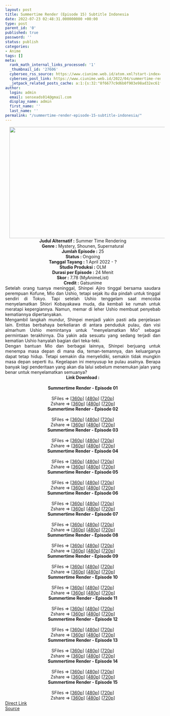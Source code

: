 ```yaml
---
layout: post
title: Summertime Render (Episode 15) Subtitle Indonesia
date: 2022-07-23 02:48:31.000000000 +00:00
type: post
parent_id: '0'
published: true
password: ''
status: publish
categories:
- Anime
tags: []
meta:
  rank_math_internal_links_processed: '1'
  _thumbnail_id: '27606'
  cyberseo_rss_source: https://www.ciunime.web.id/atom.xml?start-index=1
  cyberseo_post_link: https://www.ciunime.web.id/2022/04/summertime-render-subtitle-indonesia.html
  _jetpack_related_posts_cache: a:1:{s:32:"8f6677c9d6b0f903e98ad32ec61f8deb";a:2:{s:7:"expires";i:1658595890;s:7:"payload";a:3:{i:0;a:1:{s:2:"id";i:27504;}i:1;a:1:{s:2:"id";i:27344;}i:2;a:1:{s:2:"id";i:27494;}}}}
author:
  login: admin
  email: senseads014@gmail.com
  display_name: admin
  first_name: ''
  last_name: ''
permalink: "/summertime-render-episode-15-subtitle-indonesia/"
---
```

<div class="separator" style="clear: both; text-align: center;"><a href="https://blogger.googleusercontent.com/img/b/R29vZ2xl/AVvXsEhFHRog6-Tqc1fo_8THI8YQgtdG-skODQHZ9Z-9szDW3yYOrG5fbseqygnAZbqOxf9y6XxELqau1R7_8AbP3-qpHoO0TOWrSRdZm2Ol8VdpfXyrwuKZ_dh6bS7PZmtp4qgGsomZecREVsP8gjzXGFU2M63n4VyLPuiy5VVDPfjYYK3gJNrgYTresaRU/s1280/Summertime%20Render.jpg" style="margin-left: 1em; margin-right: 1em;"><img border="0" data-original-height="720" data-original-width="1280" height="360" src="{{ site.baseurl }}/assets/2022/07/Summertime%20Render.jpg" width="640" /></a></div>
<div class="separator" style="clear: both; text-align: center;"></div>
<div style="text-align: center;"><b>Judul</b><b><b> Alternatif</b> :</b> Summer Time Rendering</div>
<div style="text-align: center;"><b><b>Genre :</b></b> Mystery, Shounen, Supernatural</div>
<div style="text-align: center;"><b>Jumlah Episode :</b> 25<br /><b>Status :&nbsp;</b>Ongoing<br /><b>Tanggal Tayang :</b> 1 April&nbsp;2022 - ?<br /><b>Studio Produksi :</b>&nbsp;OLM<br /><b>Durasi per Episode :</b> 24 Menit</div>
<div style="text-align: center;"><b>Skor :</b> 7.78 (MyAnimeList)</div>
<div style="text-align: center;"><b>Credit :</b>&nbsp;Gatsunime</div>
<div style="text-align: center;"></div>
<div style="text-align: justify;">
<div>Setelah orang tuanya meninggal, Shinpei Ajiro tinggal bersama saudara perempuan Kofune, Mio dan Ushio, tetapi sejak itu dia pindah untuk tinggal sendiri di Tokyo. Tapi setelah Ushio tenggelam saat mencoba menyelamatkan Shiori Kobayakawa muda, dia kembali ke rumah untuk meratapi kepergiannya. Namun, memar di leher Ushio membuat penyebab kematiannya dipertanyakan.</div>
<div></div>
<div>Mengambil langkah mundur, Shinpei menjadi yakin pasti ada penjelasan lain. Entitas berbahaya berkeliaran di antara penduduk pulau, dan visi almarhum Ushio memintanya untuk "menyelamatkan Mio" sebagai permintaan terakhirnya. Dia yakin ada sesuatu yang sedang terjadi dan kematian Ushio hanyalah bagian dari teka-teki.</div>
<div></div>
<div>Dengan bantuan Mio dan berbagai lainnya, Shinpei berjuang untuk menempa masa depan di mana dia, teman-temannya, dan keluarganya dapat tetap hidup. Tetapi semakin dia menyelidiki, semakin tidak mungkin masa depan seperti itu. Kegelapan ini menyusup ke pulau asalnya. Berapa banyak lagi penderitaan yang akan dia lalui sebelum menemukan jalan yang benar untuk menyelamatkan semuanya?</div>
</div>
<div style="text-align: justify;"></div>
<div style="text-align: justify;"></div>
<div style="text-align: center;">
<div style="text-align: center;">
<div style="text-align: left;">
<div style="text-align: center;"><b>Link Download :</b></div>
<div style="text-align: center;"><b><br /></b></div>
<div style="text-align: center;"><span style="text-align: left;"><b>Summertime Render&nbsp;</b></span><b>- Episode 01</b></div>
<div style="text-align: center;"><b><br /></b></div>
<div style="text-align: center;">SFiles =&gt; [<a href="http://www.solidfiles.com/v/AWXyQPM2dADnx" target="_blank" rel="noopener">360p</a>] [<a href="http://www.solidfiles.com/v/a4GKQ57nqa8d7" target="_blank" rel="noopener">480p</a>] [<a href="http://www.solidfiles.com/v/jQM2RpzxzQgLZ" target="_blank" rel="noopener">720p</a>]</div>
<div style="text-align: center;">Zshare =&gt; [<a href="https://www108.zippyshare.com/v/U61NTRA3/file.html" target="_blank" rel="noopener">360p</a>] [<a href="https://www108.zippyshare.com/v/5z7lJYyi/file.html" target="_blank" rel="noopener">480p</a>] [<a href="https://www108.zippyshare.com/v/zXIcX4Nm/file.html" target="_blank" rel="noopener">720p</a>]</div>
<div style="text-align: center;"></div>
<div style="text-align: center;">
<div><span style="text-align: left;"><b>Summertime Render&nbsp;</b></span><b>- Episode 02</b></div>
<div><b><br /></b></div>
<div>SFiles =&gt; [<a href="http://www.solidfiles.com/v/W8WymDVNm5m3K" target="_blank" rel="noopener">360p</a>] [<a href="http://www.solidfiles.com/v/y6k8Qy2aQ4mmX" target="_blank" rel="noopener">480p</a>] [<a href="http://www.solidfiles.com/v/YL6AQ5rDkaPdM" target="_blank" rel="noopener">720p</a>]</div>
<div>Zshare =&gt; [<a href="https://www4.zippyshare.com/v/QQASZeTK/file.html" target="_blank" rel="noopener">360p</a>] [<a href="https://www4.zippyshare.com/v/xncXejE3/file.html" target="_blank" rel="noopener">480p</a>] [<a href="https://www4.zippyshare.com/v/P3myjFVY/file.html" target="_blank" rel="noopener">720p</a>]</div>
<div></div>
<div>
<div><span style="text-align: left;"><b>Summertime Render&nbsp;</b></span><b>- Episode 03</b></div>
<div><b><br /></b></div>
<div>SFiles =&gt; [<a href="http://www.solidfiles.com/v/vNyjrwpGXQm3D" target="_blank" rel="noopener">360p</a>] [<a href="http://www.solidfiles.com/v/g68gwQvpKQxXA" target="_blank" rel="noopener">480p</a>] [<a href="http://www.solidfiles.com/v/W8WgBm7d4XWpv" target="_blank" rel="noopener">720p</a>]</div>
<div>Zshare =&gt; [<a href="https://www71.zippyshare.com/v/xeWuDFsa/file.html" target="_blank" rel="noopener">360p</a>] [<a href="https://www71.zippyshare.com/v/49MWCS4X/file.html" target="_blank" rel="noopener">480p</a>] [<a href="https://www71.zippyshare.com/v/OoWMCNu5/file.html" target="_blank" rel="noopener">720p</a>]</div>
</div>
<div></div>
<div>
<div><span style="text-align: left;"><b>Summertime Render&nbsp;</b></span><b>- Episode 04</b></div>
<div><b><br /></b></div>
<div>SFiles =&gt; [<a href="http://www.solidfiles.com/v/VKraXyKZLGva2" target="_blank" rel="noopener">360p</a>] [<a href="http://www.solidfiles.com/v/wWAPryD7weqLN" target="_blank" rel="noopener">480p</a>] [<a href="http://www.solidfiles.com/v/YL7aXr5ZMx2nR" target="_blank" rel="noopener">720p</a>]</div>
<div>Zshare =&gt; [<a href="https://www65.zippyshare.com/v/e0X2atwy/file.html" target="_blank" rel="noopener">360p</a>] [<a href="https://www65.zippyshare.com/v/VpS8XzWY/file.html" target="_blank" rel="noopener">480p</a>] [<a href="https://www65.zippyshare.com/v/LSPGmK7g/file.html" target="_blank" rel="noopener">720p</a>]</div>
</div>
<div></div>
<div>
<div><span style="text-align: left;"><b>Summertime Render&nbsp;</b></span><b>- Episode 05</b></div>
<div><b><br /></b></div>
<div>SFiles =&gt; [<a href="https://www.mp4upload.com/ebuvevujoth3" target="_blank" rel="noopener">360p</a>] [<a href="https://www.mp4upload.com/dx3oitujzw6l" target="_blank" rel="noopener">480p</a>] [<a href="https://www.mp4upload.com/ow7ait4yynj8" target="_blank" rel="noopener">720p</a>]</div>
<div>Zshare =&gt; [<a href="https://www17.zippyshare.com/v/k36eBh00/file.html" target="_blank" rel="noopener">360p</a>] [<a href="https://www17.zippyshare.com/v/yEnRPhkP/file.html" target="_blank" rel="noopener">480p</a>] [<a href="https://www17.zippyshare.com/v/6b30CCx6/file.html" target="_blank" rel="noopener">720p</a>]</div>
</div>
<div></div>
<div>
<div><span style="text-align: left;"><b>Summertime Render&nbsp;</b></span><b>- Episode 06</b></div>
<div><b><br /></b></div>
<div>SFiles =&gt; [<a href="http://www.solidfiles.com/v/BVBaRqevPq6re" target="_blank" rel="noopener">360p</a>] [<a href="http://www.solidfiles.com/v/rdNA5Z5XM8Q4B" target="_blank" rel="noopener">480p</a>] [<a href="http://www.solidfiles.com/v/5dQW53RLB5ydA" target="_blank" rel="noopener">720p</a>]</div>
<div>Zshare =&gt; [<a href="https://www96.zippyshare.com/v/EwVPgSuo/file.html" target="_blank" rel="noopener">360p</a>] [<a href="https://www96.zippyshare.com/v/OKKKq8mG/file.html" target="_blank" rel="noopener">480p</a>] [<a href="https://www96.zippyshare.com/v/afg4yOfB/file.html" target="_blank" rel="noopener">720p</a>]</div>
</div>
<div></div>
<div>
<div><span style="text-align: left;"><b>Summertime Render&nbsp;</b></span><b>- Episode 07</b></div>
<div><b><br /></b></div>
<div>SFiles =&gt; [<a href="http://www.solidfiles.com/v/DVwVk25NAjwNP" target="_blank" rel="noopener">360p</a>] [<a href="http://www.solidfiles.com/v/eZ4ZR48RyajAB" target="_blank" rel="noopener">480p</a>] [<a href="http://www.solidfiles.com/v/2YjYAza4RPeeX" target="_blank" rel="noopener">720p</a>]</div>
<div>Zshare =&gt; [<a href="https://www79.zippyshare.com/v/ZFH7s4Q6/file.html" target="_blank" rel="noopener">360p</a>] [<a href="https://www79.zippyshare.com/v/Vv2FpvEc/file.html" target="_blank" rel="noopener">480p</a>] [<a href="https://www79.zippyshare.com/v/4GiSwCkW/file.html" target="_blank" rel="noopener">720p</a>]</div>
</div>
<div></div>
<div>
<div><span style="text-align: left;"><b>Summertime Render&nbsp;</b></span><b>- Episode 08</b></div>
<div><b><br /></b></div>
<div>SFiles =&gt; [<a href="http://www.solidfiles.com/v/NgY8pNzRNq8Pk" target="_blank" rel="noopener">360p</a>] [<a href="http://www.solidfiles.com/v/aM8jkGkM5dVZB" target="_blank" rel="noopener">480p</a>] [<a href="http://www.solidfiles.com/v/2YjqjjXjxDrDW" target="_blank" rel="noopener">720p</a>]</div>
<div>Zshare =&gt; [<a href="https://www44.zippyshare.com/v/p8fEp1dJ/file.html" target="_blank" rel="noopener">360p</a>] [<a href="https://www44.zippyshare.com/v/sWHBe267/file.html" target="_blank" rel="noopener">480p</a>] [<a href="https://www44.zippyshare.com/v/jdpr6X37/file.html" target="_blank" rel="noopener">720p</a>]</div>
</div>
<div></div>
<div>
<div><span style="text-align: left;"><b>Summertime Render&nbsp;</b></span><b>- Episode 09</b></div>
<div><b><br /></b></div>
<div>SFiles =&gt; [<a href="http://www.solidfiles.com/v/aMxnPRBXRYDeV" target="_blank" rel="noopener">360p</a>] [<a href="http://www.solidfiles.com/v/BNqPMR28v4g2g" target="_blank" rel="noopener">480p</a>] [<a href="http://www.solidfiles.com/v/8y23gdrwwMA2g" target="_blank" rel="noopener">720p</a>]</div>
<div>Zshare =&gt; [<a href="https://www25.zippyshare.com/v/ZZJ9RV7u/file.html" target="_blank" rel="noopener">360p</a>] [<a href="https://www25.zippyshare.com/v/FZHYTRWw/file.html" target="_blank" rel="noopener">480p</a>] [<a href="https://www25.zippyshare.com/v/HXjt03fD/file.html" target="_blank" rel="noopener">720p</a>]</div>
</div>
<div></div>
<div>
<div><span style="text-align: left;"><b>Summertime Render&nbsp;</b></span><b>- Episode 10</b></div>
<div><b><br /></b></div>
<div>SFiles =&gt; [<a href="http://www.solidfiles.com/v/eZnM4MKvK2akm" target="_blank" rel="noopener">360p</a>] [<a href="http://www.solidfiles.com/v/nVN58e63dvp85" target="_blank" rel="noopener">480p</a>] [<a href="http://www.solidfiles.com/v/5M3wKeyynWMzB" target="_blank" rel="noopener">720p</a>]</div>
<div>Zshare =&gt; [<a href="https://www4.zippyshare.com/v/yFRUSJ0v/file.html" target="_blank" rel="noopener">360p</a>] [<a href="https://www4.zippyshare.com/v/9Hv5gVwL/file.html" target="_blank" rel="noopener">480p</a>] [<a href="https://www4.zippyshare.com/v/egCon0wo/file.html" target="_blank" rel="noopener">720p</a>]</div>
</div>
<div></div>
<div>
<div><span style="text-align: left;"><b>Summertime Render&nbsp;</b></span><b>- Episode 11</b></div>
<div><b><br /></b></div>
<div>SFiles =&gt; [<a href="http://www.solidfiles.com/v/VxvLYK3625WXn" target="_blank" rel="noopener">360p</a>] [<a href="http://www.solidfiles.com/v/3Y37x8xeKvdZD" target="_blank" rel="noopener">480p</a>] [<a href="http://www.solidfiles.com/v/GnDL2Y8vWmj67" target="_blank" rel="noopener">720p</a>]</div>
<div>Zshare =&gt; [<a href="https://www28.zippyshare.com/v/Oz8dXfMl/file.html" target="_blank" rel="noopener">360p</a>] [<a href="https://www28.zippyshare.com/v/qCF7xTQJ/file.html" target="_blank" rel="noopener">480p</a>] [<a href="https://www28.zippyshare.com/v/K0OSFYAl/file.html" target="_blank" rel="noopener">720p</a>]</div>
</div>
<div></div>
<div>
<div><span style="text-align: left;"><b>Summertime Render&nbsp;</b></span><b>- Episode 12</b></div>
<div><b><br /></b></div>
<div>SFiles =&gt; [<a href="http://www.solidfiles.com/v/LgjW6pnXk683X" target="_blank" rel="noopener">360p</a>] [<a href="http://www.solidfiles.com/v/KgvNVj2YKL6V7" target="_blank" rel="noopener">480p</a>] [<a href="http://www.solidfiles.com/v/PkrnDYmKDre4W" target="_blank" rel="noopener">720p</a>]</div>
<div>Zshare =&gt; [<a href="https://www104.zippyshare.com/v/jYTltpgH/file.html" target="_blank" rel="noopener">360p</a>] [<a href="https://www104.zippyshare.com/v/qqgOtMO5/file.html" target="_blank" rel="noopener">480p</a>] [<a href="https://www104.zippyshare.com/v/XxrrBHYG/file.html" target="_blank" rel="noopener">720p</a>]</div>
</div>
<div></div>
<div>
<div><span style="text-align: left;"><b>Summertime Render&nbsp;</b></span><b>- Episode 13</b></div>
<div><b><br /></b></div>
<div>SFiles =&gt; [<a href="http://www.solidfiles.com/v/y5vWxjBy3n5k6" target="_blank" rel="noopener">360p</a>] [<a href="http://www.solidfiles.com/v/PkrX2vGG3K2gL" target="_blank" rel="noopener">480p</a>] [<a href="http://www.solidfiles.com/v/nVYPPYNqKZZ5a" target="_blank" rel="noopener">720p</a>]</div>
<div>Zshare =&gt; [<a href="https://www1.zippyshare.com/v/HmeHte3z/file.html" target="_blank" rel="noopener">360p</a>] [<a href="https://www1.zippyshare.com/v/gC72pEXz/file.html" target="_blank" rel="noopener">480p</a>] [<a href="https://www33.zippyshare.com/v/MXwyyooi/file.html" target="_blank" rel="noopener">720p</a>]</div>
</div>
<div></div>
<div>
<div><span style="text-align: left;"><b>Summertime Render&nbsp;</b></span><b>- Episode 14</b></div>
<div><b><br /></b></div>
<div>SFiles =&gt; [<a href="http://www.solidfiles.com/v/4QaNAjXrRzNPg" target="_blank" rel="noopener">360p</a>] [<a href="http://www.solidfiles.com/v/k7G235xeKrgQr" target="_blank" rel="noopener">480p</a>] [<a href="http://www.solidfiles.com/v/z3GDaP8q822NM" target="_blank" rel="noopener">720p</a>]</div>
<div>Zshare =&gt; [<a href="https://www17.zippyshare.com/v/jP3Zf9g5/file.html" target="_blank" rel="noopener">360p</a>] [<a href="https://www17.zippyshare.com/v/7UdhUxlu/file.html" target="_blank" rel="noopener">480p</a>] [<a href="https://www17.zippyshare.com/v/zA745r7z/file.html" target="_blank" rel="noopener">720p</a>]</div>
</div>
<div></div>
<div>
<div><span style="text-align: left;"><b>Summertime Render&nbsp;</b></span><b>- Episode 15</b></div>
<div><b><br /></b></div>
<div>SFiles =&gt; [<a href="http://www.solidfiles.com/v/Gnvvp7X2pyY52" target="_blank" rel="noopener">360p</a>] [<a href="http://www.solidfiles.com/v/qn33yWaA4vnwy" target="_blank" rel="noopener">480p</a>] [<a href="http://www.solidfiles.com/v/Q244mXZw3Wya5" target="_blank" rel="noopener">720p</a>]</div>
<div>Zshare =&gt; [<a href="https://www96.zippyshare.com/v/ldo6SsBX/file.html" target="_blank" rel="noopener">360p</a>] [<a href="https://www96.zippyshare.com/v/P1zhtTZS/file.html" target="_blank" rel="noopener">480p</a>] [<a href="https://www96.zippyshare.com/v/wsxYfHJa/file.html" target="_blank" rel="noopener">720p</a>]</div>
</div>
</div>
</div>
</div>
</div>
<link rel="stylesheet" href="https://cdnjs.cloudflare.com/ajax/libs/font-awesome/4.7.0/css/font-awesome.min.css" />
<div class="divbtn"> <a href="https://handymansurrender.com/fihup8buzv?key=94550f7ce39444073321dde3b8782f97" class="btn"><i class="fa fa-download"></i> Direct Link</a> <br /><a href="https://www.ciunime.web.id/2022/04/summertime-render-subtitle-indonesia.html">Source</a> </div>
